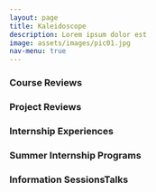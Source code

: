 ```yaml
---
layout: page
title: Kaleidoscope
description: Lorem ipsum dolor est
image: assets/images/pic01.jpg
nav-menu: true
---
```


<h3>Course Reviews</h3>
  
<h3>Project Reviews</h3>
  
<h3>Internship Experiences</h3>
  
<h3>Summer Internship Programs</h3>
  
<h3>Information SessionsTalks</h3>
